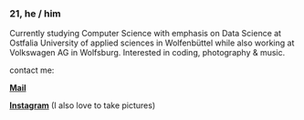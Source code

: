 ### 21, he / him

Currently studying Computer Science with emphasis on Data Science at Ostfalia University of applied sciences in Wolfenbüttel while also working at Volkswagen AG in Wolfsburg.
Interested in coding, photography & music.

contact me:

**[Mail](mailto:l.silberstein@ostfalia.de)**

**[Instagram](https://www.instagram.com/linusmagplina/)** (I also love to take pictures)

<!--
**lsilberstein/lsilberstein** is a ✨ _special_ ✨ repository because its `README.md` (this file) appears on your GitHub profile.

Here are some ideas to get you started:

- 🔭 I’m currently working on ...
- 🌱 I’m currently learning ...
- 👯 I’m looking to collaborate on ...
- 🤔 I’m looking for help with ...
- 💬 Ask me about ...
- 📫 How to reach me: ...
- 😄 Pronouns: ...
- ⚡ Fun fact: ...
-->
